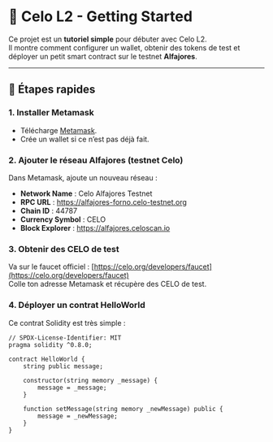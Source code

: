 # 🚀 Celo L2 - Getting Started

Ce projet est un **tutoriel simple** pour débuter avec Celo L2.  
Il montre comment configurer un wallet, obtenir des tokens de test et déployer un petit smart contract sur le testnet **Alfajores**.

---

## 🔧 Étapes rapides

### 1. Installer Metamask
- Télécharge [Metamask](https://metamask.io/).
- Crée un wallet si ce n’est pas déjà fait.

### 2. Ajouter le réseau Alfajores (testnet Celo)
Dans Metamask, ajoute un nouveau réseau :
- **Network Name** : Celo Alfajores Testnet  
- **RPC URL** : https://alfajores-forno.celo-testnet.org  
- **Chain ID** : 44787  
- **Currency Symbol** : CELO  
- **Block Explorer** : https://alfajores.celoscan.io  

### 3. Obtenir des CELO de test
Va sur le faucet officiel : [https://celo.org/developers/faucet](https://celo.org/developers/faucet)  
Colle ton adresse Metamask et récupère des CELO de test.

### 4. Déployer un contrat HelloWorld
Ce contrat Solidity est très simple :

```solidity
// SPDX-License-Identifier: MIT
pragma solidity ^0.8.0;

contract HelloWorld {
    string public message;

    constructor(string memory _message) {
        message = _message;
    }

    function setMessage(string memory _newMessage) public {
        message = _newMessage;
    }
}
